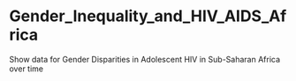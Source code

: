 # Gender_Inequality_and_HIV_AIDS_Africa
Show data for Gender Disparities in Adolescent HIV in Sub-Saharan Africa over time
